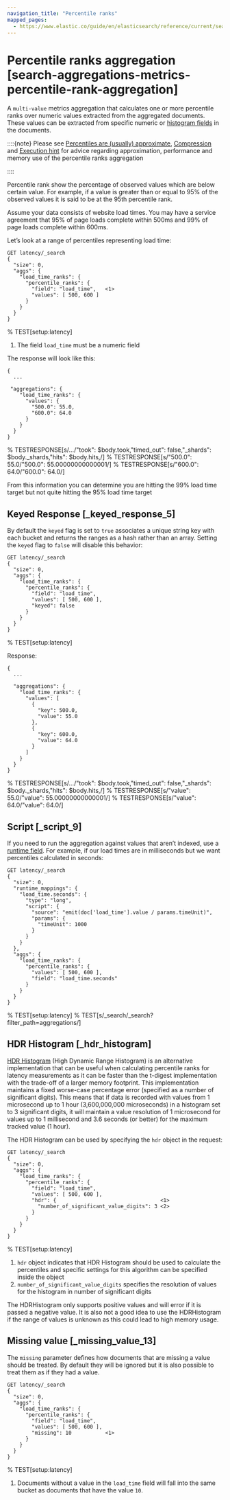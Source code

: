 ```yaml
---
navigation_title: "Percentile ranks"
mapped_pages:
  - https://www.elastic.co/guide/en/elasticsearch/reference/current/search-aggregations-metrics-percentile-rank-aggregation.html
---
```


# Percentile ranks aggregation [search-aggregations-metrics-percentile-rank-aggregation]


A `multi-value` metrics aggregation that calculates one or more percentile ranks over numeric values extracted from the aggregated documents. These values can be extracted from specific numeric or [histogram fields](/reference/elasticsearch/mapping-reference/histogram.md) in the documents.

::::{note}
Please see [Percentiles are (usually) approximate](/reference/aggregations/search-aggregations-metrics-percentile-aggregation.md#search-aggregations-metrics-percentile-aggregation-approximation), [Compression](/reference/aggregations/search-aggregations-metrics-percentile-aggregation.md#search-aggregations-metrics-percentile-aggregation-compression) and [Execution hint](/reference/aggregations/search-aggregations-metrics-percentile-aggregation.md#search-aggregations-metrics-percentile-aggregation-execution-hint) for advice regarding approximation, performance and memory use of the percentile ranks aggregation

::::


Percentile rank show the percentage of observed values which are below certain value. For example, if a value is greater than or equal to 95% of the observed values it is said to be at the 95th percentile rank.

Assume your data consists of website load times. You may have a service agreement that 95% of page loads complete within 500ms and 99% of page loads complete within 600ms.

Let’s look at a range of percentiles representing load time:

```console
GET latency/_search
{
  "size": 0,
  "aggs": {
    "load_time_ranks": {
      "percentile_ranks": {
        "field": "load_time",   <1>
        "values": [ 500, 600 ]
      }
    }
  }
}
```
%  TEST[setup:latency]

1. The field `load_time` must be a numeric field


The response will look like this:

```console-result
{
  ...

 "aggregations": {
    "load_time_ranks": {
      "values": {
        "500.0": 55.0,
        "600.0": 64.0
      }
    }
  }
}
```
%  TESTRESPONSE[s/\.\.\./"took": $body.took,"timed_out": false,"_shards": $body._shards,"hits": $body.hits,/]
%  TESTRESPONSE[s/"500.0": 55.0/"500.0": 55.00000000000001/]
%  TESTRESPONSE[s/"600.0": 64.0/"600.0": 64.0/]

From this information you can determine you are hitting the 99% load time target but not quite hitting the 95% load time target

## Keyed Response [_keyed_response_5]

By default the `keyed` flag is set to `true` associates a unique string key with each bucket and returns the ranges as a hash rather than an array. Setting the `keyed` flag to `false` will disable this behavior:

```console
GET latency/_search
{
  "size": 0,
  "aggs": {
    "load_time_ranks": {
      "percentile_ranks": {
        "field": "load_time",
        "values": [ 500, 600 ],
        "keyed": false
      }
    }
  }
}
```
%  TEST[setup:latency]

Response:

```console-result
{
  ...

  "aggregations": {
    "load_time_ranks": {
      "values": [
        {
          "key": 500.0,
          "value": 55.0
        },
        {
          "key": 600.0,
          "value": 64.0
        }
      ]
    }
  }
}
```
%  TESTRESPONSE[s/\.\.\./"took": $body.took,"timed_out": false,"_shards": $body._shards,"hits": $body.hits,/]
%  TESTRESPONSE[s/"value": 55.0/"value": 55.00000000000001/]
%  TESTRESPONSE[s/"value": 64.0/"value": 64.0/]


## Script [_script_9]

If you need to run the aggregation against values that aren’t indexed, use a [runtime field](docs-content://manage-data/data-store/mapping/runtime-fields.md). For example, if our load times are in milliseconds but we want percentiles calculated in seconds:

```console
GET latency/_search
{
  "size": 0,
  "runtime_mappings": {
    "load_time.seconds": {
      "type": "long",
      "script": {
        "source": "emit(doc['load_time'].value / params.timeUnit)",
        "params": {
          "timeUnit": 1000
        }
      }
    }
  },
  "aggs": {
    "load_time_ranks": {
      "percentile_ranks": {
        "values": [ 500, 600 ],
        "field": "load_time.seconds"
      }
    }
  }
}
```
%  TEST[setup:latency]
%  TEST[s/_search/_search?filter_path=aggregations/]


## HDR Histogram [_hdr_histogram]

[HDR Histogram](https://github.com/HdrHistogram/HdrHistogram) (High Dynamic Range Histogram) is an alternative implementation that can be useful when calculating percentile ranks for latency measurements as it can be faster than the t-digest implementation with the trade-off of a larger memory footprint. This implementation maintains a fixed worse-case percentage error (specified as a number of significant digits). This means that if data is recorded with values from 1 microsecond up to 1 hour (3,600,000,000 microseconds) in a histogram set to 3 significant digits, it will maintain a value resolution of 1 microsecond for values up to 1 millisecond and 3.6 seconds (or better) for the maximum tracked value (1 hour).

The HDR Histogram can be used by specifying the `hdr` object in the request:

```console
GET latency/_search
{
  "size": 0,
  "aggs": {
    "load_time_ranks": {
      "percentile_ranks": {
        "field": "load_time",
        "values": [ 500, 600 ],
        "hdr": {                                  <1>
          "number_of_significant_value_digits": 3 <2>
        }
      }
    }
  }
}
```
%  TEST[setup:latency]

1. `hdr` object indicates that HDR Histogram should be used to calculate the percentiles and specific settings for this algorithm can be specified inside the object
2. `number_of_significant_value_digits` specifies the resolution of values for the histogram in number of significant digits


The HDRHistogram only supports positive values and will error if it is passed a negative value. It is also not a good idea to use the HDRHistogram if the range of values is unknown as this could lead to high memory usage.


## Missing value [_missing_value_13]

The `missing` parameter defines how documents that are missing a value should be treated. By default they will be ignored but it is also possible to treat them as if they had a value.

```console
GET latency/_search
{
  "size": 0,
  "aggs": {
    "load_time_ranks": {
      "percentile_ranks": {
        "field": "load_time",
        "values": [ 500, 600 ],
        "missing": 10           <1>
      }
    }
  }
}
```
%  TEST[setup:latency]

1. Documents without a value in the `load_time` field will fall into the same bucket as documents that have the value `10`.



